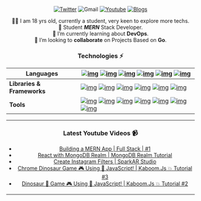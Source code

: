 <!-- ![Banner](https://user-images.githubusercontent.com/87603425/141933741-7c8d48f4-3099-4f2e-bc52-10b49f3f42a3.png) -->
<div align="center">
  
  [![Twitter](https://img.shields.io/static/v1?label=%20&message=ShivanshYadav&color=blue&style=social&logo=twitter)](https://twitter.com/_shivansh_13)
  ![Gmail](https://img.shields.io/badge/-yadavshivansh@gmail.com-c14438?style=social&logo=Gmail&link=mailto:yadavshivansh@gmail.com)
  [![Youtube](https://img.shields.io/badge/-BaconHairCode-darkred?style=social&logo=youtube&link=https://www.youtube.com/channel/UC6r3Wrw3rT7roWDnYdPrbyQ)](https://www.youtube.com/channel/UC6r3Wrw3rT7roWDnYdPrbyQ)
  [![Blogs](https://img.shields.io/static/v1?label=%20&message=Shivansh%20Yadav%20-%20Blogs&color=black&style=social&logo=medium)](https://shivanshyadav13.medium.com/)
  
  🙋‍♂️ I am 18 yrs old, currently a student, very keen to explore more techs.<br>
  🌱 Student ***MERN*** Stack Developer.<br>
  🔭 I’m currently learning about **DevOps**.<br>
  👬‍ I’m looking to **collaborate** on Projects Based on **Go**.<br>
<!--   🤔 I’m looking for help with ...<br> -->
<!--   💬 Ask me about ...<br>
  📫 How to reach me: ...<br>
  😄 Pronouns: ...<br>
  ⚡ Fun fact: ...<br> -->

### Technologies ⚡
  
  | Languages                  | [![img](https://img.shields.io/badge/-Go-FFFFFF?style=social&logo=go)](https://go.dev/)                                         [![img](https://img.shields.io/badge/-Java-FFFFFF?style=social&logo=java)](https://www.java.com/en/)                                                             [![img](https://img.shields.io/badge/-Python-FFFFFF?style=social&logo=Python)](https://www.python.org/)                                                                                                                [![img](https://img.shields.io/badge/-JavaScript-FFFFFF?style=social&logo=javascript)](https://www.javascript.com/)                                            [![img](https://img.shields.io/badge/-TypeScript-FFFFFF?style=social&logo=typescript)](https://www.typescriptlang.org/)   [![img](https://img.shields.io/badge/-MYSQL-FFFFFF?style=social&logo=mysql&color=blue)](https://www.mysql.com/) |
| -------------------------- | ------------------------------------------------------------ |
| **Libraries & Frameworks** | [![img](https://img.shields.io/badge/-React-FFFFFF?style=social&logo=React&color=blueviolet)](https://reactjs.org/)               [![img](https://img.shields.io/badge/-Bootstrap-FFFFFF?style=social&logo=bootstrap)](https://getbootstrap.com/) [![img](https://img.shields.io/badge/-TailWindCSS-FFFFFF?style=social&logo=tailwindcss)](https://tailwindcss.com/) [![img](https://img.shields.io/badge/-GraphQL-FFFFFF?style=social&logo=graphql)](https://tailwindcss.com/)                                                 [![img](https://img.shields.io/badge/-Nodejs-FFFFFF?style=social&logo=Node.js&color=brightgreen)](https://nodejs.dev/)                                                                             [![img](https://img.shields.io/badge/-Express-FFFFFF?style=social&logo=Express&color=black)](https://expressjs.com/) |
| **Tools**                  | [![img](https://img.shields.io/badge/-Github_Pages-FFFFFF?style=social&logo=github&color=blue)](https://pages.github.com/)     [![img](https://img.shields.io/badge/Docker%20-%23430098.svg?logo=docker&style=social)](https://www.docker.com/) [![img](https://img.shields.io/badge/Kubernetes%20-%23430098.svg?logo=kubernetes&style=social)](https://kubernetes.io/)    [![img](https://img.shields.io/badge/Vercel%20-%23430098.svg?logo=vercel&style=social)](https://vercel.com/) [![img](https://img.shields.io/badge/Heroku%20-%23430098.svg?logo=heroku&style=social)](https://www.heroku.com/)                                           [![img](https://img.shields.io/badge/-Git-FFFFFF?style=social&logo=git)](https://git-scm.com/)                                                                   [![img](https://img.shields.io/badge/-MongoDB-FFFFFF?style=social&logo=mongodb)](https://www.mongodb.com/) |
  
---
  ### Latest Youtube Videos 📹
  
<!-- YOUTUBE-VIDEOS-LIST:START -->
- [Building a MERN App | Full Stack | #1](https://www.youtube.com/watch?v=jq573CGu3SI)
- [React with MongoDB Realm | MongoDB Realm Tutorial](https://www.youtube.com/watch?v=oulJHBQKYuA)
- [Create Instagram Filters | SparkAR Studio](https://www.youtube.com/watch?v=58_GP4fnD6o)
- [Chrome Dinosaur Game 🎮 Using 📜 JavaScript! | Kaboom.Js 💥 Tutorial #3](https://www.youtube.com/watch?v=w4TFHO3fioE)
- [Dinosaur 🦕 Game 🎮 Using 📜 JavaScript! | Kaboom.Js 💥 Tutorial #2](https://www.youtube.com/watch?v=y1TvbD73G-E)
<!-- YOUTUBE-VIDEOS-LIST:END -->
---
  
<!--   [![Shivansh's github activity graph](https://activity-graph.herokuapp.com/graph?username=Shivansh-yadav13&bg_color=000000&color=ffffff&line=42c6ff&point=ffffff&area=true&hide_border=true)](https://github.com/ashutosh00710/github-readme-activity-graph)
</div>
 -->
